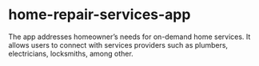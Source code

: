 # home-repair-services-app
The app addresses homeowner’s needs for on-demand home services. It allows users to connect with services providers such as plumbers, electricians, locksmiths, among other.
